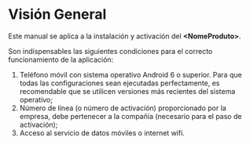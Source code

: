# Visión General

Este manual se aplica a la instalación y activación del **\<NomeProduto>**.

Son indispensables las siguientes condiciones para el correcto funcionamiento de la aplicación:

1. Teléfono móvil con sistema operativo Android 6 o superior. Para que todas las configuraciones sean ejecutadas perfectamente, es recomendable que se utilicen versiones más recientes del sistema operativo;
2. Número de línea (o número de activación) proporcionado por la empresa, debe pertenecer a la compañía (necesario para el paso de activación);
3. Acceso al servicio de datos móviles o internet wifi.
